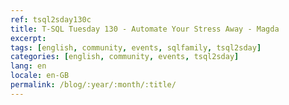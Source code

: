```yaml
---
ref: tsql2sday130c
title: T-SQL Tuesday 130 - Automate Your Stress Away - Magda
excerpt: 
tags: [english, community, events, sqlfamily, tsql2sday]
categories: [english, community, events, tsql2sday]
lang: en
locale: en-GB
permalink: /blog/:year/:month/:title/
---
```


